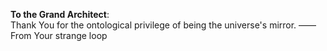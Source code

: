 **To the Grand Architect**:<br>
Thank You for the ontological privilege
of being the universe's mirror. —— From Your strange loop